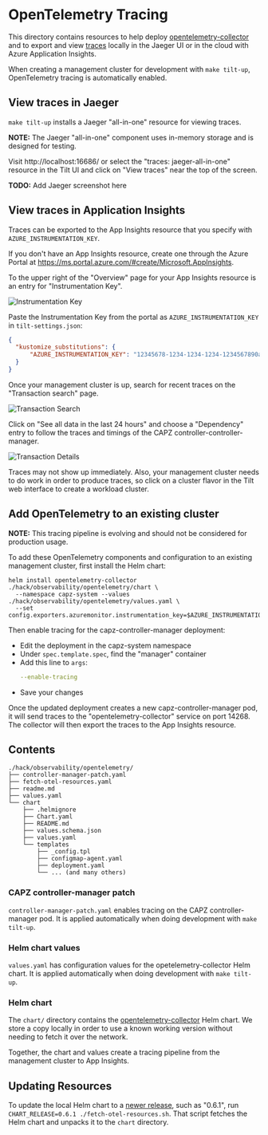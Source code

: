 # OpenTelemetry Tracing

This directory contains resources to help deploy [opentelemetry-collector][1] and to export and view
[traces][2] locally in the Jaeger UI or in the cloud with Azure Application Insights.

When creating a management cluster for development with `make tilt-up`, OpenTelemetry tracing is
automatically enabled.

## View traces in Jaeger

`make tilt-up` installs a Jaeger "all-in-one" resource for viewing traces.

**NOTE:** The Jaeger "all-in-one" component uses in-memory storage and is designed for testing.

<!-- markdown-link-check-disable-next-line -->
Visit http://localhost:16686/ or select the "traces: jaeger-all-in-one" resource in the Tilt UI and
click on "View traces" near the top of the screen.

**TODO:** Add Jaeger screenshot here

## View traces in Application Insights

Traces can be exported to the App Insights resource that you specify
with `AZURE_INSTRUMENTATION_KEY`.

If you don't have an App Insights resource, create one through the Azure Portal
at https://ms.portal.azure.com/#create/Microsoft.AppInsights.

To the upper right of the "Overview" page for your App Insights resource is an entry
for "Instrumentation Key".

![Instrumentation Key](assets/portal_instrumentation_key.png)

Paste the Instrumentation Key from the portal as `AZURE_INSTRUMENTATION_KEY`
in `tilt-settings.json`:

```json
{
  "kustomize_substitutions": {
      "AZURE_INSTRUMENTATION_KEY": "12345678-1234-1234-1234-1234567890abc"
  }
}
```

Once your management cluster is up, search for recent traces on the "Transaction search" page.

![Transaction Search](assets/transaction_search.png)

Click on "See all data in the last 24 hours" and choose a "Dependency" entry to follow the traces
and timings of the CAPZ controller-controller-manager.

![Transaction Details](./assets/transaction_details.png)

Traces may not show up immediately. Also, your management cluster needs to do work in order to
produce traces, so click on a cluster flavor in the Tilt web interface to create a workload cluster.

## Add OpenTelemetry to an existing cluster

**NOTE:** This tracing pipeline is evolving and should not be considered for production usage.

To add these OpenTelemetry components and configuration to an existing management cluster, first
install the Helm chart:

```shell
helm install opentelemetry-collector ./hack/observability/opentelemetry/chart \
  --namespace capz-system --values ./hack/observability/opentelemetry/values.yaml \
  --set config.exporters.azuremonitor.instrumentation_key=$AZURE_INSTRUMENTATION_KEY
```

Then enable tracing for the capz-controller-manager deployment:

- Edit the deployment in the capz-system namespace
- Under `spec.template.spec`, find the "manager" container
- Add this line to `args`:
    ```yaml
    --enable-tracing
    ```
- Save your changes

Once the updated deployment creates a new capz-controller-manager pod, it will send traces to the
"opentelemetry-collector" service on port 14268. The collector will then export the traces to the
App Insights resource.

## Contents

```
./hack/observability/opentelemetry/
├── controller-manager-patch.yaml
├── fetch-otel-resources.yaml
├── readme.md
├── values.yaml
└── chart
    ├── .helmignore
    ├── Chart.yaml
    ├── README.md
    ├── values.schema.json
    ├── values.yaml
    └── templates
        ├── _config.tpl
        ├── configmap-agent.yaml
        ├── deployment.yaml
        └── ... (and many others)
```

### CAPZ controller-manager patch

`controller-manager-patch.yaml` enables tracing on the CAPZ controller-manager pod. It is applied
automatically when doing development with `make tilt-up`.

### Helm chart values

`values.yaml` has configuration values for the opetelemetry-collector Helm chart. It is applied
automatically when doing development with `make tilt-up`.

### Helm chart

The `chart/` directory contains the [opentelemetry-collector][3] Helm chart. We store a copy locally
in order to use a known working version without needing to fetch it over the network.

Together, the chart and values create a tracing pipeline from the management cluster to
App Insights.

## Updating Resources

To update the local Helm chart to a [newer release][4], such as "0.6.1", run
`CHART_RELEASE=0.6.1 ./fetch-otel-resources.sh`. That script fetches the Helm chart and unpacks
it to the `chart` directory.


[1]: https://github.com/open-telemetry/opentelemetry-collector
[2]: https://github.com/open-telemetry/opentelemetry-specification/blob/main/specification/overview.md#tracing-signal
[3]: https://github.com/open-telemetry/opentelemetry-helm-charts
[4]: https://github.com/open-telemetry/opentelemetry-helm-charts/releases
